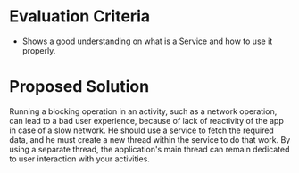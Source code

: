# Evaluation Criteria

- Shows a good understanding on what is a Service and how to use it properly.

# Proposed Solution

Running a blocking operation in an activity, such as a network operation, can lead to a bad user experience, because
of lack of reactivity of the app in case of a slow network. He should use a service to fetch the required data, and
he must create a new thread within the service to do that work. By using a separate thread, the application's main
thread can remain dedicated to user interaction with your activities.
